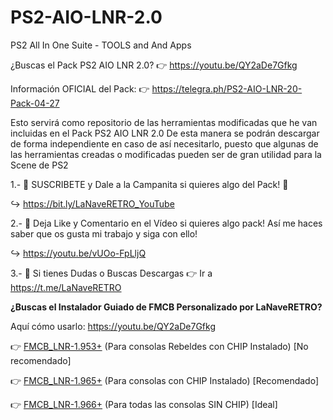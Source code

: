 # PS2-AIO-LNR-2.0
PS2 All In One Suite - TOOLS and And Apps

¿Buscas el Pack PS2 AIO LNR 2.0? 
👉 https://youtu.be/QY2aDe7Gfkg 

Información OFICIAL del Pack: 
👉 https://telegra.ph/PS2-AIO-LNR-20-Pack-04-27

Esto servirá como repositorio de las herramientas modificadas que he van incluidas en el Pack PS2 AIO LNR 2.0
De esta manera se podrán descargar de forma independiente en caso de así necesitarlo, puesto que algunas de 
las herramientas creadas o modificadas pueden ser de gran utilidad para la Scene de PS2

1.- 🚩 SUSCRIBETE y Dale a la Campanita si quieres algo del Pack! 🔔 

↪️ https://bit.ly/LaNaveRETRO_YouTube

2.- 📲 Deja Like y Comentario en el Vídeo si quieres algo pack! Así me haces saber que os gusta mi trabajo y siga con ello!

↪️ https://youtu.be/vUOo-FpLljQ 

3.- 📲 Si tienes Dudas o Buscas Descargas 👉 Ir a https://t.me/LaNaveRETRO


**¿Buscas el Instalador Guiado de FMCB Personalizado por LaNaveRETRO?**

Aquí cómo usarlo: https://youtu.be/QY2aDe7Gfkg 

👉 [FMCB_LNR-1.953+](https://github.com/PaPer-DJ/PS2-AIO-LNR-2.0/raw/main/_FMCB_LNR-1.953%2B.zip) (Para consolas Rebeldes con CHIP Instalado) [No recomendado] 

👉 [FMCB_LNR-1.965+](https://github.com/PaPer-DJ/PS2-AIO-LNR-2.0/raw/main/_FMCB_LNR-1.965%2B.zip) (Para consolas con CHIP Instalado) [Recomendado] 

👉 [FMCB_LNR-1.966+](https://github.com/PaPer-DJ/PS2-AIO-LNR-2.0/raw/main/_FMCB_LNR-1.966%2B.zip) (Para todas las consolas SIN CHIP) [Ideal]
